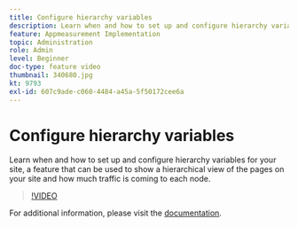 ```yaml
---
title: Configure hierarchy variables
description: Learn when and how to set up and configure hierarchy variables for your site, a feature that can be used to show a hierarchical view of the pages on your site and how much traffic is coming to each node.
feature: Appmeasurement Implementation
topic: Administration
role: Admin
level: Beginner
doc-type: feature video
thumbnail: 340680.jpg
kt: 9793
exl-id: 607c9ade-c060-4484-a45a-5f50172cee6a
---
```

# Configure hierarchy variables

Learn when and how to set up and configure hierarchy variables for your site, a feature that can be used to show a hierarchical view of the pages on your site and how much traffic is coming to each node.

>[!VIDEO](https://video.tv.adobe.com/v/340680/?quality=12&learn=on)

For additional information, please visit the [documentation](https://experienceleague.adobe.com/docs/analytics/implementation/vars/page-vars/hier.html).
